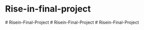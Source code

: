 # Rise-in-final-project
#   R i s e i n - F i n a l - P r o j e c t  
 #   R i s e i n - F i n a l - P r o j e c t  
 #   R i s e i n - F i n a l - P r o j e c t  
 